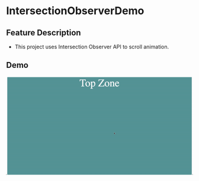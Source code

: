 # IntersectionObserverDemo

## Feature Description

* This project uses Intersection Observer API to scroll animation.

## Demo
![img](https://github.com/DerekLin86/intersectionObserverDemo/blob/master/intersectionObserverDemo.gif)

